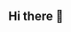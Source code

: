 ## Hi there 👋

<!--
**Hassan1130/Hassan1130** is a ✨ _special_ ✨ repository because its `README.md` (this file) appears on your GitHub profile.

Here are some ideas to get you started:

🔭 I’m currently a student at Premier University of Chattogram in the department of CSE.
- 🌱 I’m currently learning CEH.
- 👯 I’m looking to collaborate on Android app developers.
- 💬 Ask me about Database Management Systems, Data Structure, Object Oriented Programming, etc.
- 📫 How to reach me: hassanmehedi347@gmail.com
-->
